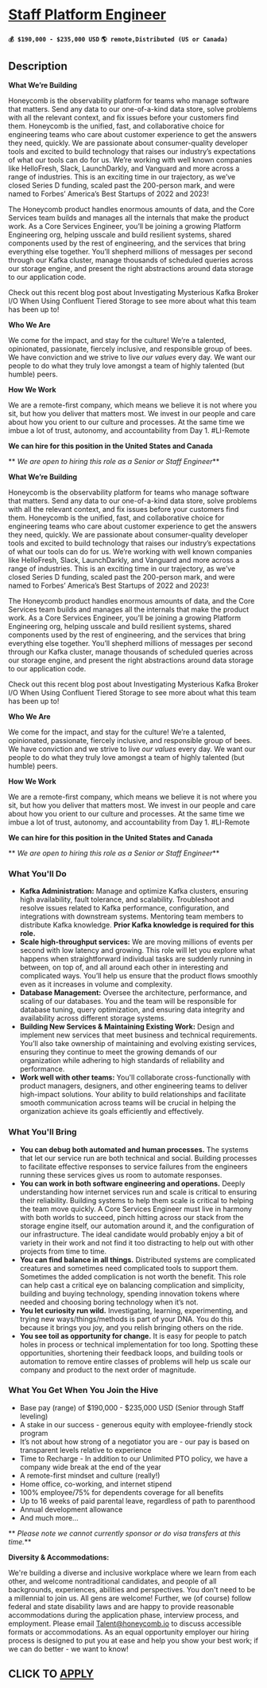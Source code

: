 # [Staff Platform Engineer](https://www.remotewlb.com/apply/staff-platform-engineer-134718)  
###  
#### `💰 $190,000 - $235,000 USD` `🌎 remote,Distributed (US or Canada)`  

## Description

 **What We’re Building**

Honeycomb is the observability platform for teams who manage software that matters. Send any data to our one-of-a-kind data store, solve problems with all the relevant context, and fix issues before your customers find them. Honeycomb is the unified, fast, and collaborative choice for engineering teams who care about customer experience to get the answers they need, quickly. We are passionate about consumer-quality developer tools and excited to build technology that raises our industry’s expectations of what our tools can do for us. We’re working with well known companies like HelloFresh, Slack, LaunchDarkly, and Vanguard and more across a range of industries. This is an exciting time in our trajectory, as we’ve closed Series D funding, scaled past the 200-person mark, and were named to Forbes’ America’s Best Startups of 2022 and 2023!

  

The Honeycomb product handles enormous amounts of data, and the Core Services team builds and manages all the internals that make the product work. As a Core Services Engineer, you’ll be joining a growing Platform Engineering org, helping usscale and build resilient systems, shared components used by the rest of engineering, and the services that bring everything else together. You’ll shepherd millions of messages per second through our Kafka cluster, manage thousands of scheduled queries across our storage engine, and present the right abstractions around data storage to our application code.

  

Check out this recent blog post about Investigating Mysterious Kafka Broker I/O When Using Confluent Tiered Storage to see more about what this team has been up to!

  

 **Who We Are**

We come for the impact, and stay for the culture! We’re a talented, opinionated, passionate, fiercely inclusive, and responsible group of bees. We have conviction and we strive to live _our values_ every day. We want our people to do what they truly love amongst a team of highly talented (but humble) peers.

  

**How We Work**

We are a remote-first company, which means we believe it is not where you sit, but how you deliver that matters most. We invest in our people and care about how you orient to our culture and processes. At the same time we imbue a lot of trust, autonomy, and accountability from Day 1. #LI-Remote

  

 **We can hire for this position in the United States and Canada**

  

 ** _We are open to hiring this role as a Senior or Staff Engineer_**

  

 **What We’re Building**

Honeycomb is the observability platform for teams who manage software that matters. Send any data to our one-of-a-kind data store, solve problems with all the relevant context, and fix issues before your customers find them. Honeycomb is the unified, fast, and collaborative choice for engineering teams who care about customer experience to get the answers they need, quickly. We are passionate about consumer-quality developer tools and excited to build technology that raises our industry’s expectations of what our tools can do for us. We’re working with well known companies like HelloFresh, Slack, LaunchDarkly, and Vanguard and more across a range of industries. This is an exciting time in our trajectory, as we’ve closed Series D funding, scaled past the 200-person mark, and were named to Forbes’ America’s Best Startups of 2022 and 2023!

  

The Honeycomb product handles enormous amounts of data, and the Core Services team builds and manages all the internals that make the product work. As a Core Services Engineer, you’ll be joining a growing Platform Engineering org, helping usscale and build resilient systems, shared components used by the rest of engineering, and the services that bring everything else together. You’ll shepherd millions of messages per second through our Kafka cluster, manage thousands of scheduled queries across our storage engine, and present the right abstractions around data storage to our application code.

  

Check out this recent blog post about Investigating Mysterious Kafka Broker I/O When Using Confluent Tiered Storage to see more about what this team has been up to!

  

 **Who We Are**

We come for the impact, and stay for the culture! We’re a talented, opinionated, passionate, fiercely inclusive, and responsible group of bees. We have conviction and we strive to live _our values_ every day. We want our people to do what they truly love amongst a team of highly talented (but humble) peers.

  

**How We Work**

We are a remote-first company, which means we believe it is not where you sit, but how you deliver that matters most. We invest in our people and care about how you orient to our culture and processes. At the same time we imbue a lot of trust, autonomy, and accountability from Day 1. #LI-Remote

  

 **We can hire for this position in the United States and Canada**

  

 ** _We are open to hiring this role as a Senior or Staff Engineer_**

  

### What You'll Do

*  **Kafka Administration:** Manage and optimize Kafka clusters, ensuring high availability, fault tolerance, and scalability. Troubleshoot and resolve issues related to Kafka performance, configuration, and integrations with downstream systems. Mentoring team members to distribute Kafka knowledge. **Prior Kafka knowledge is required for this role.**
*  **Scale high-throughput services:** We are moving millions of events per second with low latency and growing. This role will let you explore what happens when straightforward individual tasks are suddenly running in between, on top of, and all around each other in interesting and complicated ways. You’ll help us ensure that the product flows smoothly even as it increases in volume and complexity.
*  **Database Management:** Oversee the architecture, performance, and scaling of our databases. You and the team will be responsible for database tuning, query optimization, and ensuring data integrity and availability across different storage systems.
*  **Building New Services & Maintaining Existing Work:** Design and implement new services that meet business and technical requirements. You’ll also take ownership of maintaining and evolving existing services, ensuring they continue to meet the growing demands of our organization while adhering to high standards of reliability and performance.
*  **Work well with other teams:** You'll collaborate cross-functionally with product managers, designers, and other engineering teams to deliver high-impact solutions. Your ability to build relationships and facilitate smooth communication across teams will be crucial in helping the organization achieve its goals efficiently and effectively.

  

### What You'll Bring

*  **You can debug both automated and human processes.** The systems that let our service run are both technical and social. Building processes to facilitate effective responses to service failures from the engineers running these services gives us room to automate responses.
*  **You can work in both software engineering and operations.** Deeply understanding how internet services run and scale is critical to ensuring their reliability. Building systems to help them scale is critical to helping the team move quickly. A Core Services Engineer must live in harmony with both worlds to succeed, pinch hitting across our stack from the storage engine itself, our automation around it, and the configuration of our infrastructure. The ideal candidate would probably enjoy a bit of variety in their work and not find it too distracting to help out with other projects from time to time.
*  **You can find balance in all things.** Distributed systems are complicated creatures and sometimes need complicated tools to support them. Sometimes the added complication is not worth the benefit. This role can help cast a critical eye on balancing complication and simplicity, building and buying technology, spending innovation tokens where needed and choosing boring technology when it’s not.
*  **You let curiosity run wild.** Investigating, learning, experimenting, and trying new ways/things/methods is part of your DNA. You do this because it brings you joy, and you relish bringing others on the ride.
*  **You see toil as opportunity for change.** It is easy for people to patch holes in process or technical implementation for too long. Spotting these opportunities, shortening their feedback loops, and building tools or automation to remove entire classes of problems will help us scale our company and product to the next order of magnitude.

  

### What You Get When You Join the Hive

* Base pay (range) of $190,000 - $235,000 USD (Senior through Staff leveling)
* A stake in our success - generous equity with employee-friendly stock program
* It’s not about how strong of a negotiator you are - our pay is based on transparent levels relative to experience
* Time to Recharge - In addition to our Unlimited PTO policy, we have a company wide break at the end of the year
* A remote-first mindset and culture (really!)
* Home office, co-working, and internet stipend
* 100% employee/75% for dependents coverage for all benefits 
* Up to 16 weeks of paid parental leave, regardless of path to parenthood
* Annual development allowance 
* And much more...

  

 ** _Please note we cannot currently sponsor or do visa transfers at this time._**

  

 **Diversity & Accommodations:**

We're building a diverse and inclusive workplace where we learn from each other, and welcome nontraditional candidates, and people of all backgrounds, experiences, abilities and perspectives. You don't need to be a millennial to join us. All gens are welcome! Further, we (of course) follow federal and state disability laws and are happy to provide reasonable accommodations during the application phase, interview process, and employment. Please email Talent@honeycomb.io to discuss accessible formats or accommodations. As an equal opportunity employer our hiring process is designed to put you at ease and help you show your best work; if we can do better - we want to know!

  
## CLICK TO [APPLY](https://www.remotewlb.com/apply/staff-platform-engineer-134718)

